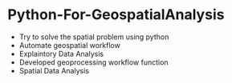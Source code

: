 # Python-For-GeospatialAnalysis
- Try to solve the spatial problem using python
- Automate geospatial workflow
- Explaintory Data Analysis
- Developed geoprocessing workflow function
- Spatial Data Analysis
